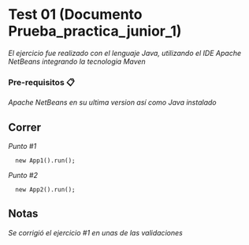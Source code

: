 # Test 01 (Documento Prueba_practica_junior_1)

_El ejercicio fue realizado con el lenguaje Java, utilizando el IDE Apache NetBeans integrando la tecnologia Maven_

### Pre-requisitos 📋

_Apache NetBeans en su ultima version así como Java instalado_

## Correr
_Punto #1_
```
  new App1().run();
```
_Punto #2_
```
  new App2().run();
```

## Notas
_Se corrigió el ejercicio #1 en unas de las validaciones_
